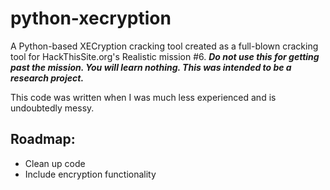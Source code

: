python-xecryption
=================

A Python-based XECryption cracking tool created as a full-blown cracking tool for HackThisSite.org's Realistic mission #6. ***Do not use this for getting past the mission. You will learn nothing. This was intended to be a research project.***

This code was written when I was much less experienced and is undoubtedly messy.

Roadmap:
--------
*  Clean up code
*  Include encryption functionality
